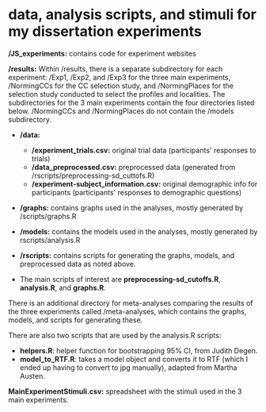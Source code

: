 # data, analysis scripts, and stimuli for my dissertation experiments


**/JS_experiments:** contains code for experiment websites


**/results:** Within /results, there is a separate subdirectory for each experiment: /Exp1, /Exp2, and /Exp3 for the three main experiments, /NormingCCs for the CC selection study, and /NormingPlaces for the selection study conducted to select the profiles and localities.  The subdirectories for the 3 main experiments contain the four directories listed below.  /NormingCCs and /NormingPlaces do not contain the /models subdirectory. 

* **/data:**
  * **/experiment_trials.csv:**   original trial data (participants' responses to trials)
  * **/data_preprocessed.csv:**   preprocessed data (generated from /rscripts/preprocessing-sd_cuttofs.R) 
  * **/experiment-subject_information.csv:**   original demographic info for participants (participants' responses to demographic questions)

* **/graphs:** contains graphs used in the analyses, mostly generated by /scripts/graphs.R

* **/models:** contains the models used in the analyses, mostly generated by rscripts/analysis.R

* **/rscripts:** contains scripts for generating the graphs, models, and preprocessed data as noted above. 
* The main scripts of interest are **preprocessing-sd_cutoffs.R**, **analysis.R**, and **graphs.R**.

There is an additional directory for meta-analyses comparing the results of the three experiments called /meta-analyses, which contains the graphs, models, and scripts for generating these.

There are also two scripts that are used by the analysis.R scripts:
* **helpers.R**: helper function for bootstrapping 95% CI, from Judith Degen. 
* **model_to_RTF.R**: takes a model object and converts it to RTF (which I ended up having to convert to jpg manually), adapted from Martha Austen.

**MainExperimentStimuli.csv:** spreadsheet with the stimuli used in the 3 main experiments. 
